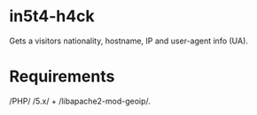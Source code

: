 in5t4-h4ck
==========

Gets a visitors nationality, hostname, IP and user-agent info (UA).

Requirements
============
/PHP/ /5.x/ + /libapache2-mod-geoip/.
